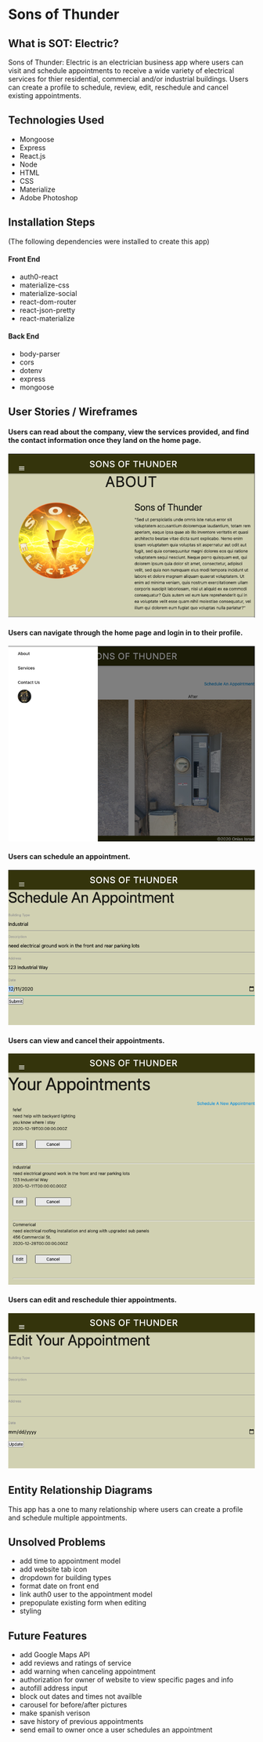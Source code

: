 # Sons of Thunder

## What is SOT: Electric?

Sons of Thunder: Electric is an electrician business app where users can visit and schedule appointments to receive a wide variety of electrical services for thier residential, commercial and/or industrial buildings. Users can create a profile to schedule, review, edit, reschedule and cancel existing appointments.

## Technologies Used
* Mongoose
* Express
* React.js
* Node
* HTML
* CSS
* Materialize
* Adobe Photoshop

## Installation Steps
(The following dependencies were installed to create this app)
#### Front End
* auth0-react
* materialize-css
* materialize-social
* react-dom-router
* react-json-pretty
* react-materialize

#### Back End 
* body-parser
* cors
* dotenv
* express
* mongoose

## User Stories / Wireframes
#### Users can read about the company, view the services provided, and find the contact information once they land on the home page.
![home](src/images/home_page.png)
#### Users can navigate through the home page and login in to their profile.
![navbar](src/images/navbar.png)
#### Users can schedule an appointment.
![schedule](src/images/schedule.png)
#### Users can view and cancel their appointments.
![manage](src/images/manage.png)
#### Users can edit and reschedule thier appointments.
![edit](src/images/edit_reschedule.png)

## Entity Relationship Diagrams
This app has a one to many relationship where users can create a profile and schedule multiple appointments.

## Unsolved Problems
* add time to appointment model
* add website tab icon
* dropdown for building types
* format date on front end
* link auth0 user to the appointment model
* prepopulate existing form when editing
* styling

## Future Features
* add Google Maps API
* add reviews and ratings of service
* add warning when canceling appointment
* authorization for owner of website to view specific pages and info
* autofill address input
* block out dates and times not availble
* carousel for before/after pictures
* make spanish verison
* save history of previous appointments
* send email to owner once a user schedules an appointment
